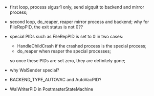 * first loop, process sigusr1 only, send sigquit to backend and mirror process;
* second loop, do_reaper, reaper mirror process and backend; why for FileRepPID,
	the exit status is not 0??

* special PIDs such as FileRepPID is set to 0 in two cases:
	* HandleChildCrash if the crashed process is the special process;
	* do_reaper when reaper the special processes;

	so once these PIDs are set zero, they are definitely gone;

* why WalSender special?
* BACKEND_TYPE_AUTOVAC and AutoVacPID?
* WalWriterPID in PostmasterStateMachine
